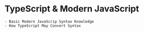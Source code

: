 # TypeScript & Modern JavaScript
    - Basic Modern JavaScrip Syntax Knowledge
    - How TypeScript May Convert Syntax

